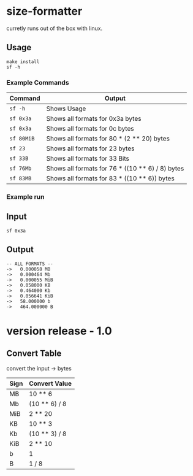 # size-formatter

curretly runs out of the box with linux. 

## Usage

```
make install
sf -h
```

### Example Commands

Command     | Output
----------- | ----------
`sf -h`     | Shows Usage
`sf 0x3a`   | Shows all formats for 0x3a bytes
`sf 0x3a`   | Shows all formats for 0c bytes
`sf 80MiB`  | Shows all formats for 80 * (2 ** 20) bytes
`sf 23`     | Shows all formats for 23 bytes
`sf 33B`    | Shows all formats for 33 Bits
`sf 76Mb`   | Shows all formats for 76 * ((10 ** 6) / 8) bytes
`sf 83MB`   | Shows all formats for 83 * ((10 ** 6)) bytes

### Example run
## Input
`sf 0x3a`

## Output
```
-- ALL FORMATS --
->   0.000058 MB
->   0.000464 Mb
->   0.000055 MiB
->   0.058000 KB
->   0.464000 Kb
->   0.056641 KiB
->   58.000000 b
->   464.000000 B
```

# version release - 1.0
## Convert Table
convert the input -> bytes

Sign        | Convert Value
----------- | ---------------
MB          | 10 ** 6
Mb          | (10 ** 6) / 8
MiB         | 2 ** 20
KB          | 10 ** 3
Kb          | (10 ** 3) / 8
KiB         | 2 ** 10
b           | 1
B           | 1 / 8
